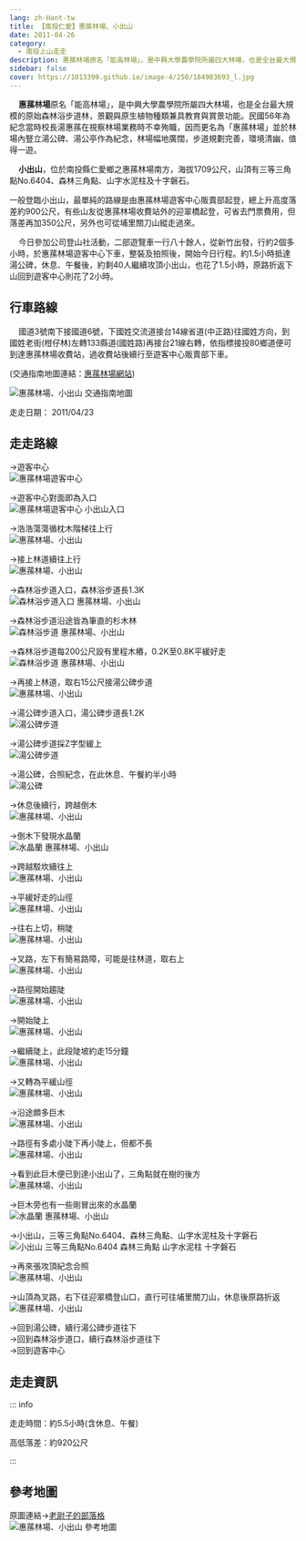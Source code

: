 ```yaml
---
lang: zh-Hant-tw
title: 【南投仁愛】惠蓀林場、小出山
date: 2011-04-26
category: 
  - 南投上山走走
description: 惠蓀林場原名「能高林場」，是中興大學農學院所屬四大林場，也是全台最大規模的原始森林浴步道林，景觀與原生植物種類兼具教育與賞景功能。民國56年為紀念當時校長湯惠蓀在視察林場業務時不幸殉職，因而更名為「惠蓀林場」並於林場內豎立湯公碑、湯公亭作為紀念，林場幅地廣闊，步道規劃完善，環境清幽，值得一遊。 小出山，位於南投縣仁愛鄉之惠蓀林場南方，海拔1709公尺，山頂有三等三角點No.6404、森林三角點、山字水泥柱及十字磐石。
sidebar: false
cover: https://1013399.github.io/image-4/250/184983693_l.jpg
---
```


    **惠蓀林場**原名「能高林場」，是中興大學農學院所屬四大林場，也是全台最大規模的原始森林浴步道林，景觀與原生植物種類兼具教育與賞景功能。民國56年為紀念當時校長湯惠蓀在視察林場業務時不幸殉職，因而更名為「惠蓀林場」並於林場內豎立湯公碑、湯公亭作為紀念，林場幅地廣闊，步道規劃完善，環境清幽，值得一遊。  

    **小出山**，位於南投縣仁愛鄉之惠蓀林場南方，海拔1709公尺，山頂有三等三角點No.6404、森林三角點、山字水泥柱及十字磐石。

<!-- more -->

一般登臨小出山，最單純的路線是由惠蓀林場遊客中心販賣部起登，總上升高度落差約900公尺，有些山友從惠蓀林場收費站外的迎翠橋起登，可省去門票費用，但落差再加350公尺，另外也可從埔里關刀山縱走過來。  

    今日參加公司登山社活動，二部遊覽車一行八十餘人，從新竹出發，行約2個多小時，於惠蓀林場遊客中心下車，整裝及拍照後，開始今日行程。約1.5小時抵達湯公碑，休息、午餐後，約剩40人繼續攻頂小出山，也花了1.5小時，原路折返下山回到遊客中心則花了2小時。

## 行車路線
    國道3號南下接國道6號，下國姓交流道接台14線省道(中正路)往國姓方向，到國姓老街(柑仔林)左轉133縣道(國姓路)再接台21線右轉，依指標接投80鄉道便可到達惠蓀林場收費站，過收費站後續行至遊客中心販賣部下車。

(交通指南地圖連結：[惠蓀林場網站](http://huisun.nchu.edu.tw/service/?parent_id=20))  

![惠蓀林場、小出山 交通指南地圖](https://1013399.github.io/image-4/250/185013953_l.jpg)  
  
走走日期： 2011/04/23

## 走走路線
→遊客中心  
![惠蓀林場遊客中心](https://1013399.github.io/image-4/250/184983701_l.jpg)

→遊客中心對面即為入口  
![惠蓀林場遊客中心 小出山入口](https://1013399.github.io/image-4/250/184983693_l.jpg)

→浩浩蕩蕩循枕木階梯往上行  
![惠蓀林場、小出山](https://1013399.github.io/image-4/250/184983708_l.jpg)

→接上林道續往上行  
![惠蓀林場、小出山](https://1013399.github.io/image-4/250/184983714_l.jpg)

→森林浴步道入口，森林浴步道長1.3K  
![森林浴步道入口 惠蓀林場、小出山](https://1013399.github.io/image-4/250/184983719_l.jpg)

→森林浴步道沿途皆為筆直的杉木林  
![森林浴步道 惠蓀林場、小出山](https://1013399.github.io/image-4/250/184983726_l.jpg)

→森林浴步道每200公尺設有里程木樁，0.2K至0.8K平緩好走  
![森林浴步道 惠蓀林場、小出山](https://1013399.github.io/image-4/250/184983733_l.jpg)

→再接上林道，取右15公尺接湯公碑步道  
![惠蓀林場、小出山](https://1013399.github.io/image-4/250/184983744_l.jpg)

→湯公碑步道入口，湯公碑步道長1.2K  
![湯公碑步道](https://1013399.github.io/image-4/250/184983751_l.jpg)

→湯公碑步道採Z字型緩上  
![湯公碑步道](https://1013399.github.io/image-4/250/184983756_l.jpg)

→湯公碑，合照紀念，在此休息、午餐約半小時  
![湯公碑](https://1013399.github.io/image-4/250/184983764_l.jpg)

→休息後續行，跨越倒木  
![惠蓀林場、小出山](https://1013399.github.io/image-4/250/184983897_l.jpg)

→倒木下發現水晶蘭  
![水晶蘭 惠蓀林場、小出山](https://1013399.github.io/image-4/250/184983902_l.jpg)

→跨越駁坎續往上  
![惠蓀林場、小出山](https://1013399.github.io/image-4/250/184983773_l.jpg)

→平緩好走的山徑  
![惠蓀林場、小出山](https://1013399.github.io/image-4/250/184983778_l.jpg)

→往右上切，稍陡  
![惠蓀林場、小出山](https://1013399.github.io/image-4/250/184983787_l.jpg)

→叉路，左下有簡易路障，可能是往林道，取右上  
![惠蓀林場、小出山](https://1013399.github.io/image-4/250/184983798_l.jpg)

→路徑開始趨陡  
![惠蓀林場、小出山](https://1013399.github.io/image-4/250/184983804_l.jpg)

→開始陡上  
![惠蓀林場、小出山](https://1013399.github.io/image-4/250/184983816_l.jpg)

→繼續陡上，此段陡坡約走15分鐘  
![惠蓀林場、小出山](https://1013399.github.io/image-4/250/184983823_l.jpg)

→又轉為平緩山徑  
![惠蓀林場、小出山](https://1013399.github.io/image-4/250/184983829_l.jpg)

→沿途頗多巨木  
![惠蓀林場、小出山](https://1013399.github.io/image-4/250/184983833_l.jpg)

→路徑有多處小陡下再小陡上，但都不長  
![惠蓀林場、小出山](https://1013399.github.io/image-4/250/184983839_l.jpg)

→看到此巨木便已到達小出山了，三角點就在樹的後方  
![惠蓀林場、小出山](https://1013399.github.io/image-4/250/184983844_l.jpg)

→巨木旁也有一些剛冒出來的水晶蘭  
![水晶蘭 惠蓀林場、小出山](https://1013399.github.io/image-4/250/184983852_l.jpg)

→小出山，三等三角點No.6404、森林三角點、山字水泥柱及十字磐石  
![小出山 三等三角點No.6404 森林三角點 山字水泥柱 十字磐石](https://1013399.github.io/image-4/250/184983873_l.jpg)

→再來張攻頂紀念合照  
![惠蓀林場、小出山](https://1013399.github.io/image-4/250/184983863_l.jpg)

→山頂為叉路，右下往迎翠橋登山口，直行可往埔里關刀山，休息後原路折返  
![惠蓀林場、小出山](https://1013399.github.io/image-4/250/184983884_l.jpg)

→回到湯公碑，續行湯公碑步道往下  
→回到森林浴步道口，續行森林浴步道往下  
→回到遊客中心

## 走走資訊

::: info

走走時間：約5.5小時(含休息、午餐)

高低落差：約920公尺

:::

## 參考地圖
原圖連結→[老尉子的部落格](http://blog.xuite.net/laoweiz/blog/25740844)  
![惠蓀林場、小出山 參考地圖](https://1013399.github.io/image-4/250/184984638_l.jpg)